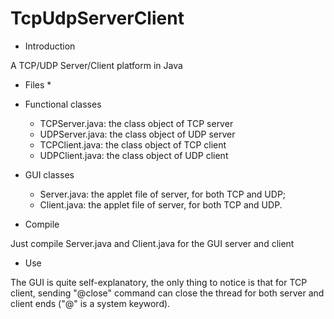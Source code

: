 TcpUdpServerClient
==================

* Introduction

A TCP/UDP Server/Client platform in Java

* Files *

- Functional classes
  - TCPServer.java: the class object of TCP server
  - UDPServer.java: the class object of UDP server
  - TCPClient.java: the class object of TCP client
  - UDPClient.java: the class object of UDP client

- GUI classes
  - Server.java: the applet file of server, for both TCP and UDP;
  - Client.java: the applet file of server, for both TCP and UDP.

* Compile

Just compile Server.java and Client.java for the GUI server and client

* Use

The GUI is quite self-explanatory, the only thing to notice is that for TCP client, sending "@close" command can close the thread for both server and client ends ("@" is a system keyword).

